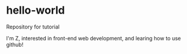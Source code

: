 # hello-world
Repository for tutorial


I'm Z, interested in front-end web development, and learing how to use github!
